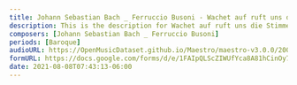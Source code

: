 ```yaml
---
title: Johann Sebastian Bach _ Ferruccio Busoni - Wachet auf ruft uns die Stimme' BWV 645 (1)
description: This is the description for Wachet auf ruft uns die Stimme' BWV 645 by Johann Sebastian Bach _ Ferruccio Busoni
composers: [Johann Sebastian Bach _ Ferruccio Busoni]
periods: [Baroque]
audioURL: https://OpenMusicDataset.github.io/Maestro/maestro-v3.0.0/2004/MIDI-Unprocessed_XP_10_R1_2004_01-02_ORIG_MID--AUDIO_10_R1_2004_01_Track01_wav.midi
formURL: https://docs.google.com/forms/d/e/1FAIpQLScZIWUfYca8A81hCinOy7EYwJDM7jtCEgjh5LyqmNyM0z2U6A/viewform
date: 2021-08-08T07:43:13-06:00
---
```

